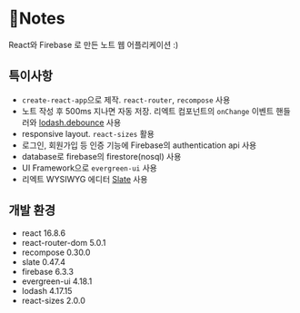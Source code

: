 # 📒Notes
React와 Firebase 로 만든 노트 웹 어플리케이션 :) 

## 특이사항
- `create-react-app`으로 제작. `react-router`, `recompose` 사용
- 노트 작성 후 500ms 지나면 자동 저장. 리엑트 컴포넌트의 `onChange` 이벤트 핸들러와 [lodash.debounce](https://lodash.com/docs/4.17.15#debounce) 사용
- responsive layout. `react-sizes` 활용
- 로그인, 회원가입 등 인증 기능에 Firebase의 authentication api 사용
- database로 firebase의 firestore(nosql) 사용
- UI Framework으로 `evergreen-ui` 사용 
- 리엑트 WYSIWYG 에디터 [Slate](https://www.slatejs.org/) 사용

## 개발 환경
- react 16.8.6
- react-router-dom 5.0.1
- recompose 0.30.0
- slate 0.47.4
- firebase 6.3.3
- evergreen-ui 4.18.1
- lodash 4.17.15
- react-sizes 2.0.0